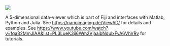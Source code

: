[![](https://github.com/bionanoimaging/View5D/actions/workflows/build.yml/badge.svg)](https://github.com/bionanoimaging/View5D/actions/workflows/build.yml)

A 5-dimensional data-viewer which is part of Fiji and interfaces with Matlab, Python and Julia.
See https://nanoimaging.de/View5D/ for details and examples.
See https://www.youtube.com/watch?v=fqa82MmJlAA&list=PL3LueK3ij6Wm2VjaaibNdulxFvA6VhVRv for tutorials.